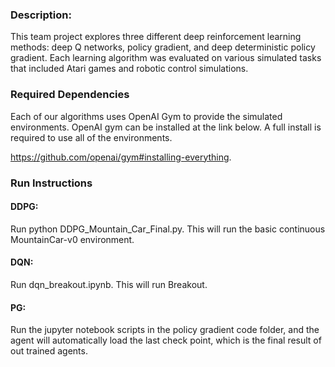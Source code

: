 ### Description:
This team project explores three different deep reinforcement learning methods: deep Q networks, policy gradient, and deep deterministic policy gradient.  Each learning algorithm was evaluated on various simulated tasks that included Atari games and robotic control simulations.

### Required Dependencies
Each of our algorithms uses OpenAI Gym to provide the simulated environments.  OpenAI gym can be installed at the link below.  A full install is required to use all of the environments.

https://github.com/openai/gym#installing-everything.  

### Run Instructions

#### DDPG:
Run python DDPG_Mountain_Car_Final.py.  This will run the basic continuous MountainCar-v0 environment.

#### DQN: 
Run dqn_breakout.ipynb. This will run Breakout. 

#### PG:
Run the jupyter notebook scripts in the policy gradient code folder, and the agent will automatically load the last check point, which is the final result of out trained agents.

